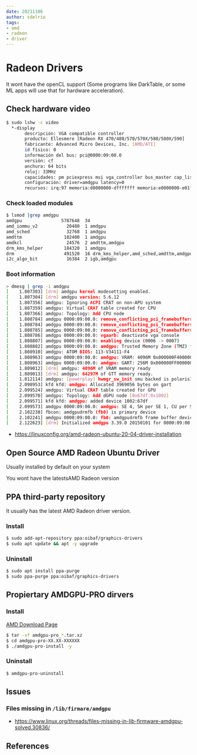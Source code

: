 ```yaml
---
date: 20211106
author: sdelrio
tags:
- amd
- radeon
- driver
---
```


# Radeon Drivers

It wont have the openCL support (Some programs like DarkTable, or some ML apps will use that for hardware acceleration).

## Check hardware video

```bash
$ sudo lshw -c video
  *-display                 
       descripción: VGA compatible controller
       producto: Ellesmere [Radeon RX 470/480/570/570X/580/580X/590]
       fabricante: Advanced Micro Devices, Inc. [AMD/ATI]
       id físico: 0
       información del bus: pci@0000:09:00.0
       versión: cf
       anchura: 64 bits
       reloj: 33MHz
       capacidades: pm pciexpress msi vga_controller bus_master cap_list rom
       configuración: driver=amdgpu latency=0
       recursos: irq:97 memoria:d0000000-dfffffff memoria:e0000000-e01fffff ioport:f000(size=256) memoria:fcf00000-fcf3ffff memoria:fcf40000-fcf5ffff
```
### Check loaded modules

```bash
$ lsmod |grep amdgpu
amdgpu               5787648  34
amd_iommu_v2           20480  1 amdgpu
amd_sched              32768  1 amdgpu
amdttm                102400  1 amdgpu
amdkcl                 24576  2 amdttm,amdgpu
drm_kms_helper        184320  1 amdgpu
drm                   491520  16 drm_kms_helper,amd_sched,amdttm,amdgpu,amdkcl
i2c_algo_bit           16384  2 igb,amdgpu
```

### Boot information

```bash
> dmesg | grep -i amdgpu
[    1.807303] [drm] amdgpu kernel modesetting enabled.
[    1.807304] [drm] amdgpu version: 5.6.12
[    1.807356] amdgpu: Ignoring ACPI CRAT on non-APU system
[    1.807359] amdgpu: Virtual CRAT table created for CPU
[    1.807366] amdgpu: Topology: Add CPU node
[    1.808784] amdgpu 0000:09:00.0: remove_conflicting_pci_framebuffers: bar 0: 0xd0000000 -> 0xdfffffff
[    1.808784] amdgpu 0000:09:00.0: remove_conflicting_pci_framebuffers: bar 2: 0xe0000000 -> 0xe01fffff
[    1.808785] amdgpu 0000:09:00.0: remove_conflicting_pci_framebuffers: bar 5: 0xfcf00000 -> 0xfcf3ffff
[    1.808786] amdgpu 0000:09:00.0: vgaarb: deactivate vga console
[    1.808807] amdgpu 0000:09:00.0: enabling device (0006 -> 0007)
[    1.808882] amdgpu 0000:09:00.0: amdgpu: Trusted Memory Zone (TMZ) feature not supported
[    1.808910] amdgpu: ATOM BIOS: 113-V34111-F4
[    1.808963] amdgpu 0000:09:00.0: amdgpu: VRAM: 4096M 0x000000F400000000 - 0x000000F4FFFFFFFF (4096M used)
[    1.808963] amdgpu 0000:09:00.0: amdgpu: GART: 256M 0x000000FF00000000 - 0x000000FF0FFFFFFF
[    1.809012] [drm] amdgpu: 4096M of VRAM memory ready
[    1.809013] [drm] amdgpu: 64297M of GTT memory ready.
[    1.812114] amdgpu: [powerplay] hwmgr_sw_init smu backed is polaris10_smu
[    2.098953] kfd kfd: amdgpu: Allocated 3969056 bytes on gart
[    2.099524] amdgpu: Virtual CRAT table created for GPU
[    2.099570] amdgpu: Topology: Add dGPU node [0x67df:0x1002]
[    2.099571] kfd kfd: amdgpu: added device 1002:67df
[    2.099573] amdgpu 0000:09:00.0: amdgpu: SE 4, SH per SE 1, CU per SH 9, active_cu_number 32
[    2.102238] fbcon: amdgpudrmfb (fb0) is primary device
[    2.102241] amdgpu 0000:09:00.0: fb0: amdgpudrmfb frame buffer device
[    2.122623] [drm] Initialized amdgpu 3.39.0 20150101 for 0000:09:00.0 on minor 0
```


* <https://linuxconfig.org/amd-radeon-ubuntu-20-04-driver-installation>

## Open Source AMD Radeon Ubuntu Driver

Usually installed by default on your system 

You wont have the latestsAMD Radeon version


## PPA third-party repository

It usually has the latest AMD Radeon driver version.

### Install

```bash
$ sudo add-apt-repository ppa:oibaf/graphics-drivers
$ sudo apt update && apt -y upgrade
```

### Uninstall

```bash
$ sudo apt install ppa-purge
$ sudo ppa-purge ppa:oibaf/graphics-drivers
```

## Propiertary AMDGPU-PRO dirvers

### Install

[AMD Download Page](https://support.amd.com/en-us/download/linux)

```bash
$ tar -xf amdgpu-pro_*.tar.xz
$ cd amdgpu-pro-XX.XX-XXXXXX
$ ./amdgpu-pro-install -y
```

### Uninstall

```bash
$ amdgpu-pro-uninstall
```
## Issues

### Files missing in `/lib/firmare/amdgpu`

* <https://www.linux.org/threads/files-missing-in-lib-firmware-amdgpu-solved.30836/>

## References
